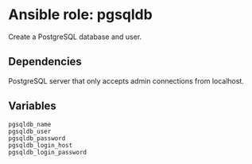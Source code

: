 Ansible role: pgsqldb
=====================

Create a PostgreSQL database and user.

Dependencies
------------

PostgreSQL server that only accepts admin connections from localhost.

Variables
---------

    pgsqldb_name
    pgsqldb_user
    pgsqldb_password
    pgsqldb_login_host
    pgsqldb_login_password
